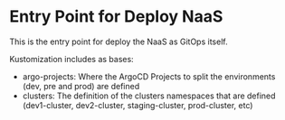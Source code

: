 # Entry Point for Deploy NaaS

This is the entry point for deploy the NaaS as GitOps itself.

Kustomization includes as bases:

- argo-projects: Where the ArgoCD Projects to split the environments (dev, pre and prod) are defined
- clusters: The definition of the clusters namespaces that are defined (dev1-cluster, dev2-cluster, staging-cluster, prod-cluster, etc)

